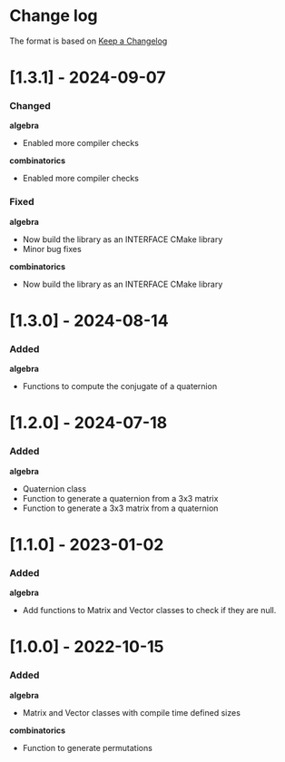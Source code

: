 Change log
==========

The format is based on [Keep a Changelog](https://keepachangelog.com/en/1.0.0/)

[1.3.1] - 2024-09-07
====================

### Changed
**algebra**
- Enabled more compiler checks

**combinatorics**
- Enabled more compiler checks

### Fixed
**algebra**
- Now build the library as an INTERFACE CMake library
- Minor bug fixes

**combinatorics**
- Now build the library as an INTERFACE CMake library


[1.3.0] - 2024-08-14
====================

### Added
**algebra**
- Functions to compute the conjugate of a quaternion


[1.2.0] - 2024-07-18
====================

### Added
**algebra**
- Quaternion class
- Function to generate a quaternion from a 3x3 matrix
- Function to generate a 3x3 matrix from a quaternion


[1.1.0] - 2023-01-02
====================

### Added
**algebra**
- Add functions to Matrix and Vector classes to check if they are null.


[1.0.0] - 2022-10-15
====================

### Added
**algebra**
- Matrix and Vector classes with compile time defined sizes

**combinatorics**
- Function to generate permutations
